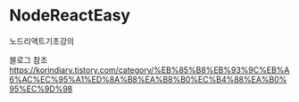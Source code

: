 # NodeReactEasy
노드리액트기초강의

블로그 참조
https://korindiary.tistory.com/category/%EB%85%B8%EB%93%9C%EB%A6%AC%EC%95%A1%ED%8A%B8%EA%B8%B0%EC%B4%88%EA%B0%95%EC%9D%98
